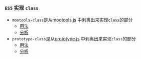 ### `ES5` 实现 `class`

- `mootools-class`是从[mootools.js](https://mootools.net) 中剥离出来实现`class`的部分
    - [用法](https://mootools.net/core/docs/1.6.0/Class/Class)
    - [分析](./mootools-class/README.md)
- `prototype-class`是从[prototype.js](http://prototypejs.org/) 中剥离出来实现`class`的部分
    - [用法](http://prototypejs.org/learn/class-inheritance)
    - [分析](./prototype-class/README.md)